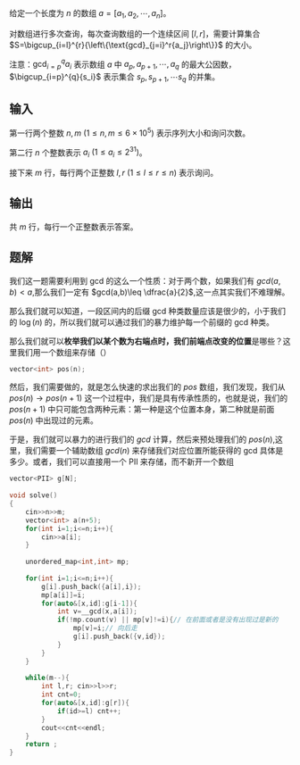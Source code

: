 给定一个长度为 $n$ 的数组 $a=[a_1,a_2,\cdots ,a_n]$。  
  
对数组进行多次查询，每次查询数组的一个连续区间 $[l,r]$，需要计算集合 $S=\bigcup_{i=l}^{r}{\left\{\text{gcd}_{j=i}^r{a_j}\right\}}$ 的大小。  
  
注意：$\text{gcd}_{i=p}^{q}{a_i}$ 表示数组 $a$ 中 $a_p,a_{p+1},\cdots ,a_{q}$ 的最大公因数，$\bigcup_{i=p}^{q}{s_i}$ 表示集合 $s_p,s_{p+1},\cdots s_{q}$ 的并集。

## 输入
第一行两个整数 $n,m\ (1\leq n,m\leq 6\times 10^5)$ 表示序列大小和询问次数。  
  
第二行 $n$ 个整数表示 $a_i\ (1\leq a_i\leq 2^{31})$。  
  
接下来 $m$ 行，每行两个正整数 $l,r\ (1\leq l\leq r\leq n)$ 表示询问。

## 输出
共 $m$ 行，每行一个正整数表示答案。

## 题解
我们这一题需要利用到 gcd 的这么一个性质：对于两个数，如果我们有 $gcd(a,b)<a$,那么我们一定有 $gcd(a,b)\leq \dfrac{a}{2}$,这一点其实我们不难理解。

那么我们就可以知道，一段区间内的后缀 gcd 种类数量应该是很少的，小于我们的 $\log(n)$ 的，所以我们就可以通过我们的暴力维护每一个前缀的 gcd 种类。

那么我们就可以**枚举我们以某个数为右端点时，我们前端点改变的位置**是哪些？这里我们用一个数组来存储（）
```cpp
vector<int> pos(n);
```

然后，我们需要做的，就是怎么快速的求出我们的 $pos$ 数组，我们发现，我们从 $pos(n)\to pos(n+1)$ 这一个过程中，我们是具有传承性质的，也就是说，我们的 $pos(n+1)$ 中只可能包含两种元素：第一种是这个位置本身，第二种就是前面 $pos(n)$ 中出现过的元素。

于是，我们就可以暴力的进行我们的 $gcd$ 计算，然后来预处理我们的 $pos(n)$,这里，我们需要一个辅助数组 $gcd(n)$ 来存储我们对应位置所能获得的 gcd 具体是多少。或者，我们可以直接用一个 PII 来存储，而不新开一个数组

```cpp
vector<PII> g[N];
 
void solve()
{
    cin>>n>>m;
    vector<int> a(n+5);
    for(int i=1;i<=n;i++){
        cin>>a[i];
    }
     
    unordered_map<int,int> mp;
     
    for(int i=1;i<=n;i++){
        g[i].push_back({a[i],i});
        mp[a[i]]=i;
        for(auto&[x,id]:g[i-1]){
            int v=__gcd(x,a[i]);
            if(!mp.count(v) || mp[v]!=i){// 在前面或者是没有出现过是新的
                mp[v]=i;// 向后走
                g[i].push_back({v,id});
            }
        }
    }
     
    while(m--){
        int l,r; cin>>l>>r;
        int cnt=0;
        for(auto&[x,id]:g[r]){
            if(id>=l) cnt++;
        }
        cout<<cnt<<endl;
    }
    return ;
}
```